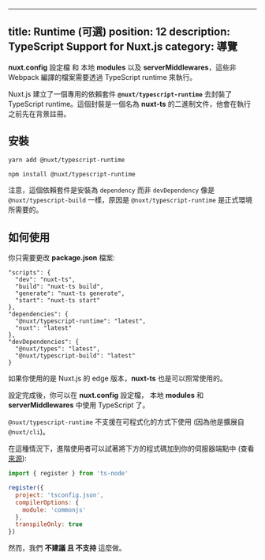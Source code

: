 
---
title: Runtime (可選)
position: 12
description: TypeScript Support for Nuxt.js
category: 導覽
---

**nuxt.config** 設定檔 和 本地 **modules** 以及 **serverMiddlewares**，這些非 Webpack 編譯的檔案需要透過 TypeScript runtime 來執行。

Nuxt.js 建立了一個專用的依賴套件 **`@nuxt/typescript-runtime`** 去封裝了 TypeScript runtime。這個封裝是一個名為 **nuxt-ts** 的二進制文件，他會在執行之前先在背景註冊。

## 安裝

<code-group>
<code-block label="Yarn">

```sh
yarn add @nuxt/typescript-runtime
```

</code-block>
<code-block label="NPM">

```sh
npm install @nuxt/typescript-runtime
```

</code-block>
</code-group>

<alert type="info">

注意，這個依賴套件是安裝為 `dependency` 而非 `devDependency` 像是 `@nuxt/typescript-build` 一樣，原因是 `@nuxt/typescript-runtime` 是正式環境所需要的。

</alert>

## 如何使用

你只需要更改 **package.json** 檔案:

```json{2-5}
"scripts": {
  "dev": "nuxt-ts",
  "build": "nuxt-ts build",
  "generate": "nuxt-ts generate",
  "start": "nuxt-ts start"
},
"dependencies": {
  "@nuxt/typescript-runtime": "latest",
  "nuxt": "latest"
},
"devDependencies": {
  "@nuxt/types": "latest",
  "@nuxt/typescript-build": "latest"
}
```

<alert type="info">

如果你使用的是 Nuxt.js 的 edge 版本，**nuxt-ts** 也是可以照常使用的。

</alert>

設定完成後，你可以在 **nuxt.config** 設定檔， 本地 **modules** 和 **serverMiddlewares** 中使用 TypeScript 了。

<alert type="warning">


`@nuxt/typescript-runtime` 不支援在可程式化的方式下使用 (因為他是擴展自 `@nuxt/cli`)。

在這種情況下，進階使用者可以試著將下方的程式碼加到你的伺服器端點中 (查看 [來源](https://github.com/nuxt/typescript/blob/master/packages/typescript-runtime/src/index.ts)):

```js
import { register } from 'ts-node'

register({
  project: 'tsconfig.json',
  compilerOptions: {
    module: 'commonjs'
  },
  transpileOnly: true
})
```

然而，我們 **不建議 且 不支持** 這麼做。

</alert>


